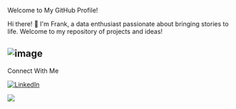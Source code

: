 Welcome to My GitHub Profile!

Hi there! 👋 I'm Frank, a data enthusiast passionate about bringing stories to life. Welcome to my repository of projects and ideas!


## ![image](https://github.com/user-attachments/assets/4b4f251a-5ea4-4ef2-9d1d-12833a6470f9)
 Connect With Me

[![LinkedIn](https://img.shields.io/badge/LinkedIn-0077B5?style=for-the-badge&logo=linkedin&logoColor=white)](https://www.linkedin.com/in/mlfrnk/)


![](https://komarev.com/ghpvc/?username=mandele1999)

<!---
mandele1999/mandele1999 is a ✨ special ✨ repository because its `README.md` (this file) appears on your GitHub profile.
You can click the Preview link to take a look at your changes.
--->
